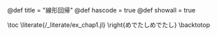 @def title = "線形回帰"
@def hascode = true 
@def showall = true

\toc
\literate{/_literate/ex_chap1.jl}
\right{めでたしめでたし}
\backtotop


